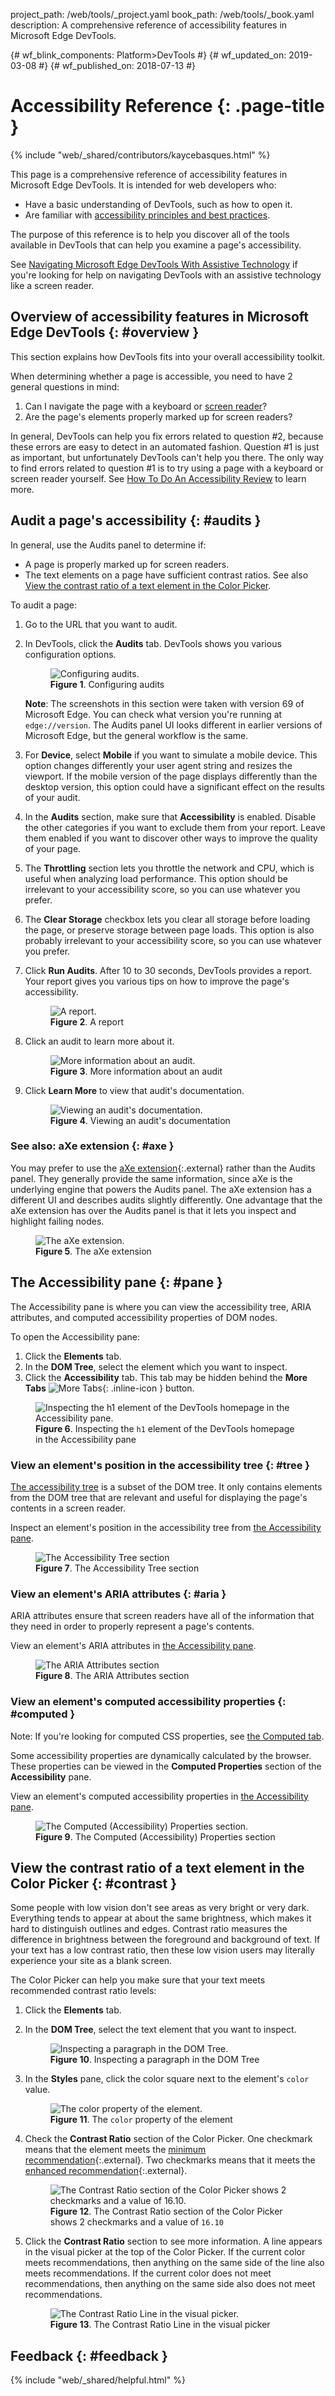 project_path: /web/tools/_project.yaml
book_path: /web/tools/_book.yaml
description: A comprehensive reference of accessibility features in Microsoft Edge DevTools.

{# wf_blink_components: Platform>DevTools #}
{# wf_updated_on: 2019-03-08 #}
{# wf_published_on: 2018-07-13 #}

# Accessibility Reference {: .page-title }

{% include "web/_shared/contributors/kaycebasques.html" %}

This page is a comprehensive reference of accessibility features in Microsoft Edge DevTools.
It is intended for web developers who:

* Have a basic understanding of DevTools, such as how to open it.
* Are familiar with [accessibility principles and best practices][a11y].

[a11y]: /web/fundamentals/accessibility/

The purpose of this reference is to help you discover all of the tools available in
DevTools that can help you examine a page's accessibility.

See [Navigating Microsoft Edge DevTools With Assistive Technology](/microsoft-edge/devtools-guide-chromium/chromium-devtools/accessibility/navigation)
if you're looking for help on navigating DevTools with an assistive technology like a screen reader.

## Overview of accessibility features in Microsoft Edge DevTools {: #overview }

This section explains how DevTools fits into your overall accessibility toolkit.

When determining whether a page is accessible, you need to have 2 general questions in mind:

1. Can I navigate the page with a keyboard or [screen reader][reader]?
1. Are the page's elements properly marked up for screen readers?

[reader]: /web/fundamentals/accessibility/semantics-builtin/#screen_readers

In general, DevTools can help you fix errors related to question #2, because these errors are
easy to detect in an automated fashion. Question #1 is just as important, but unfortunately DevTools
can't help you there. The only way to find errors related to question #1 is to try using a page
with a keyboard or screen reader yourself. See [How To Do An Accessibility Review][review]
to learn more.

[review]: /web/fundamentals/accessibility/how-to-review

## Audit a page's accessibility {: #audits }

In general, use the Audits panel to determine if:

* A page is properly marked up for screen readers.
* The text elements on a page have sufficient contrast ratios. See also [View the
  contrast ratio of a text element in the Color Picker](#contrast).

To audit a page:

1. Go to the URL that you want to audit.
1. In DevTools, click the **Audits** tab. DevTools shows you various configuration options.

     <figure>
       <img src="imgs/config.msft.png"
            alt="Configuring audits."/>
       <figcaption>
         <b>Figure 1</b>. Configuring audits
       </figcaption>
     </figure>

     <aside class="note">
       <b>Note</b>: The screenshots in this section were taken with version 69 of Microsoft Edge. You can
       check what version you're running at <code>edge://version</code>. The Audits panel UI looks
       different in earlier versions of Microsoft Edge, but the general workflow is the same.
     </aside>

1. For **Device**, select **Mobile** if you want to simulate a mobile device. This option changes
   differently your user agent string and resizes the viewport. If the mobile version of the page
   displays differently than the desktop version, this option could have a significant effect on
   the results of your audit.
1. In the **Audits** section, make sure that **Accessibility** is enabled. Disable the other
   categories if you want to exclude them from your report. Leave them enabled if you want to
   discover other ways to improve the quality of your page.
1. The **Throttling** section lets you throttle the network and CPU, which is useful when analyzing
   load performance. This option should be irrelevant to your accessibility score, so you can use
   whatever you prefer.
1. The **Clear Storage** checkbox lets you clear all storage before loading the page, or preserve
   storage between page loads. This option is also probably irrelevant to your accessibility score,
   so you can use whatever you prefer.
1. Click **Run Audits**. After 10 to 30 seconds, DevTools provides a report.
   Your report gives you various tips on how to improve the page's accessibility.

     <figure>
       <img src="imgs/report.msft.png"
            alt="A report."/>
       <figcaption>
         <b>Figure 2</b>. A report
       </figcaption>
     </figure>

1. Click an audit to learn more about it.

     <figure>
       <img src="imgs/attributes.msft.png"
            alt="More information about an audit."/>
       <figcaption>
         <b>Figure 3</b>. More information about an audit
       </figcaption>
     </figure>

1. Click **Learn More** to view that audit's documentation.

     <figure>
       <img src="imgs/documentation.msft.png"
            alt="Viewing an audit's documentation."/>
       <figcaption>
         <b>Figure 4</b>. Viewing an audit's documentation
       </figcaption>
     </figure>

### See also: aXe extension {: #axe }

You may prefer to use the [aXe extension][aXe]{:.external} rather than the Audits panel.
They generally provide the same information, since aXe is the underlying engine that powers the
Audits panel. The aXe extension has a different UI and describes audits slightly differently.
One advantage that the aXe extension has over the Audits panel is that it lets you inspect and
highlight failing nodes.

[aXe]: https://chrome.google.com/webstore/detail/axe/lhdoppojpmngadmnindnejefpokejbdd?hl=en-US

<figure>
  <img src="imgs/aXe.msft.png"
       alt="The aXe extension."/>
  <figcaption>
    <b>Figure 5</b>. The aXe extension
  </figcaption>
</figure>

## The Accessibility pane {: #pane }

The Accessibility pane is where you can view the accessibility tree, ARIA attributes, and
computed accessibility properties of DOM nodes.

To open the Accessibility pane:

1. Click the **Elements** tab.
1. In the **DOM Tree**, select the element which you want to inspect.
1. Click the **Accessibility** tab. This tab may be hidden behind the **More Tabs**
   ![More Tabs](/microsoft-edge/devtools-guide-chromium/chromium-devtools/images/shared/more-tabs.png){: .inline-icon }
   button.

<figure>
  <img src="imgs/a11y-pane.msft.png"
       alt="Inspecting the h1 element of the DevTools homepage in the Accessibility pane."/>
  <figcaption>
    <b>Figure 6</b>. Inspecting the <code>h1</code> element of the DevTools homepage in the
    Accessibility pane
  </figcaption>
</figure>

### View an element's position in the accessibility tree {: #tree }

[The accessibility tree][tree] is a subset of the DOM tree. It only contains elements from
the DOM tree that are relevant and useful for displaying the page's contents in a screen reader.

Inspect an element's position in the accessibility tree from [the Accessibility pane](#pane).

<figure>
  <img src="imgs/a11y-tree.msft.png"
       alt="The Accessibility Tree section"/>
  <figcaption>
    <b>Figure 7</b>. The Accessibility Tree section
  </figcaption>
</figure>

[tree]: /web/fundamentals/accessibility/semantics-builtin/the-accessibility-tree

### View an element's ARIA attributes {: #aria }

ARIA attributes ensure that screen readers have all of the information that they need in order
to properly represent a page's contents.

View an element's ARIA attributes in [the Accessibility pane](#pane).

<figure>
  <img src="imgs/aria.msft.png"
       alt="The ARIA Attributes section"/>
  <figcaption>
    <b>Figure 8</b>. The ARIA Attributes section
  </figcaption>
</figure>

### View an element's computed accessibility properties {: #computed }

Note: If you're looking for computed CSS properties, see [the Computed tab][CSS].

[CSS]: /microsoft-edge/devtools-guide-chromium/chromium-devtools/css/reference#computed

Some accessibility properties are dynamically calculated by the browser. These properties
can be viewed in the **Computed Properties** section of the **Accessibility** pane.

View an element's computed accessibility properties in [the Accessibility pane](#pane).

<figure>
  <img src="imgs/computed-a11y.msft.png"
       alt="The Computed (Accessibility) Properties section."/>
  <figcaption>
    <b>Figure 9</b>. The Computed (Accessibility) Properties section
  </figcaption>
</figure>

## View the contrast ratio of a text element in the Color Picker {: #contrast }

Some people with low vision don't see areas as very bright or very dark. Everything tends to
appear at about the same brightness, which makes it hard to distinguish outlines and edges.
Contrast ratio measures the difference in brightness between the foreground and background
of text. If your text has a low contrast ratio, then these low vision users may literally
experience your site as a blank screen.

The Color Picker can help you make sure that your text meets recommended contrast ratio
levels:

1. Click the **Elements** tab.
1. In the **DOM Tree**, select the text element that you want to inspect.

     <figure>
       <img src="imgs/inspect.msft.png"
            alt="Inspecting a paragraph in the DOM Tree."/>
       <figcaption>
         <b>Figure 10</b>. Inspecting a paragraph in the DOM Tree
       </figcaption>
     </figure>

1. In the **Styles** pane, click the color square next to the element's `color` value.

     <figure>
       <img src="imgs/color.msft.png"
            alt="The color property of the element."/>
       <figcaption>
         <b>Figure 11</b>. The <code>color</code> property of the element
       </figcaption>
     </figure>

1. Check the **Contrast Ratio** section of the Color Picker. One checkmark means that
   the element meets the [minimum recommendation][minimum]{:.external}.
   Two checkmarks means that it meets the [enhanced recommendation][enhanced]{:.external}.

     <figure>
       <img src="imgs/color-picker.msft.png"
            alt="The Contrast Ratio section of the Color Picker shows 2 checkmarks and a
                 value of 16.10."/>
       <figcaption>
         <b>Figure 12</b>. The Contrast Ratio section of the Color Picker shows 2 checkmarks
         and a value of <code>16.10</code>
       </figcaption>
     </figure>

1. Click the **Contrast Ratio** section to see more information. A line appears in the visual
   picker at the top of the Color Picker. If the current color meets recommendations, then
   anything on the same side of the line also meets recommendations. If the current color does
   not meet recommendations, then anything on the same side also does not meet recommendations.

     <figure>
       <img src="imgs/contrast-ratio-line.msft.png"
            alt="The Contrast Ratio Line in the visual picker."/>
       <figcaption>
         <b>Figure 13</b>. The Contrast Ratio Line in the visual picker
       </figcaption>
     </figure>

[minimum]: https://www.w3.org/WAI/WCAG21/quickref/#contrast-minimum
[enhanced]: https://www.w3.org/WAI/WCAG21/quickref/#contrast-enhanced

## Feedback {: #feedback }

{% include "web/_shared/helpful.html" %}
